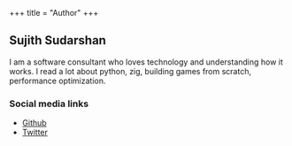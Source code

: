 +++
title = "Author"
+++

## Sujith Sudarshan

I am a software consultant who loves technology and understanding how it works. I read a lot about python, zig, building games from scratch, performance
optimization.

### Social media links

- [Github](https://github.com/sh1457)
- [Twitter](https://twitter.com/sh1457)
